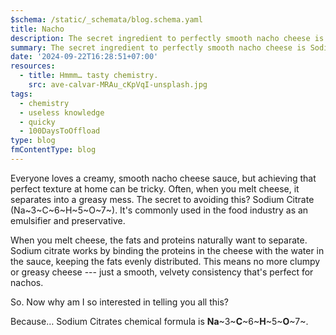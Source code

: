 ```yaml
---
$schema: /static/_schemata/blog.schema.yaml
title: Nacho
description: The secret ingredient to perfectly smooth nacho cheese is Sodium Citrate.
summary: The secret ingredient to perfectly smooth nacho cheese is Sodium Citrate.
date: '2024-09-22T16:28:51+07:00'
resources:
  - title: Hmmm… tasty chemistry.
    src: ave-calvar-MRAu_cKpVqI-unsplash.jpg
tags:
  - chemistry
  - useless knowledge
  - quicky
  - 100DaysToOffload
type: blog
fmContentType: blog
---
```


Everyone loves a creamy, smooth nacho cheese sauce, but achieving that perfect texture at home can be tricky. Often, when you melt cheese, it separates into a greasy mess. The secret to avoiding this? Sodium Citrate (Na~3~C~6~H~5~O~7~). It's commonly used in the food industry as an emulsifier and preservative.

When you melt cheese, the fats and proteins naturally want to separate. Sodium citrate works by binding the proteins in the cheese with the water in the sauce, keeping the fats evenly distributed. This means no more clumpy or greasy cheese --- just a smooth, velvety consistency that's perfect for nachos.

So. Now why am I so interested in telling you all this?

Because… Sodium Citrates chemical formula is **Na**~3~**C**~6~**H**~5~**O**~7~.
